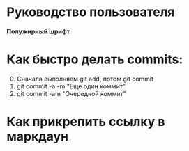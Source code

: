 # Руководство пользователя

**Полужирный шрифт**

# Как быстро делать commits:

0. Сначала выполняем git add, потом git commit
1. git commit -a -m "Еще один коммит"
2. git commit -am "Очередной коммит"


# Как прикрепить ссылку в маркдаун
